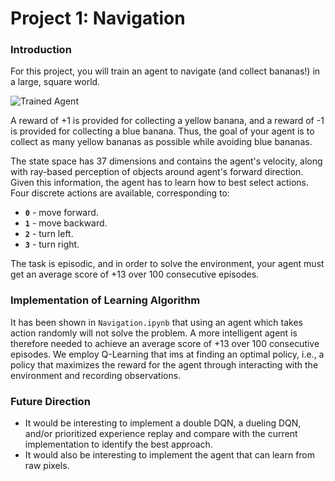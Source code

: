 [//]: # (Image References)

[image1]: https://user-images.githubusercontent.com/10624937/42135619-d90f2f28-7d12-11e8-8823-82b970a54d7e.gif "Trained Agent"

# Project 1: Navigation

### Introduction

For this project, you will train an agent to navigate (and collect bananas!) in a large, square world.  

![Trained Agent][image1]

A reward of +1 is provided for collecting a yellow banana, and a reward of -1 is provided for collecting a blue banana.  Thus, the goal of your agent is to collect as many yellow bananas as possible while avoiding blue bananas.  

The state space has 37 dimensions and contains the agent's velocity, along with ray-based perception of objects around agent's forward direction.  Given this information, the agent has to learn how to best select actions.  Four discrete actions are available, corresponding to:
- **`0`** - move forward.
- **`1`** - move backward.
- **`2`** - turn left.
- **`3`** - turn right.

The task is episodic, and in order to solve the environment, your agent must get an average score of +13 over 100 consecutive episodes.

### Implementation of Learning Algorithm

It has been shown in `Navigation.ipynb` that using an agent which takes action randomly will not solve the problem. A more intelligent agent is therefore needed to achieve an average score of +13 over 100 consecutive episodes. We employ Q-Learning that ims at finding an optimal policy, i.e., a policy that maximizes the reward for the agent through interacting with the environment and recording observations. 

### Future Direction
- It would be interesting to implement a double DQN, a dueling DQN, and/or prioritized experience replay and compare with the current implementation to identify the best approach.
- It would also be interesting to implement the agent that can learn from raw pixels. 

